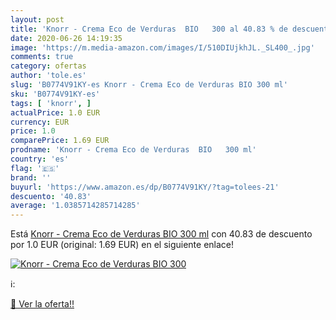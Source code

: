 ```yaml
---
layout: post
title: 'Knorr - Crema Eco de Verduras  BIO   300 al 40.83 % de descuento'
date: 2020-06-26 14:19:35
image: 'https://m.media-amazon.com/images/I/510DIUjkhJL._SL400_.jpg'
comments: true
category: ofertas
author: 'tole.es'
slug: 'B0774V91KY-es Knorr - Crema Eco de Verduras BIO 300 ml'
sku: 'B0774V91KY-es'
tags: [ 'knorr', ]
actualPrice: 1.0 EUR
currency: EUR
price: 1.0
comparePrice: 1.69 EUR
prodname: 'Knorr - Crema Eco de Verduras  BIO   300 ml'
country: 'es'
flag: '🇪🇸'
brand: ''
buyurl: 'https://www.amazon.es/dp/B0774V91KY/?tag=tolees-21'
descuento: '40.83'
average: '1.0385714285714285'
---
```


Está [Knorr - Crema Eco de Verduras  BIO   300 ml](https://www.amazon.es/dp/B0774V91KY/?tag=tolees-21) con 40.83 de descuento por 1.0 EUR (original: 1.69 EUR) en el siguiente enlace!

[![Knorr - Crema Eco de Verduras  BIO   300](https://m.media-amazon.com/images/I/510DIUjkhJL._SL400_.jpg)](https://www.amazon.es/dp/B0774V91KY/?tag=tolees-21)

ℹ️:


[🛒 Ver la oferta!!](https://www.amazon.es/dp/B0774V91KY/?tag=tolees-21)
